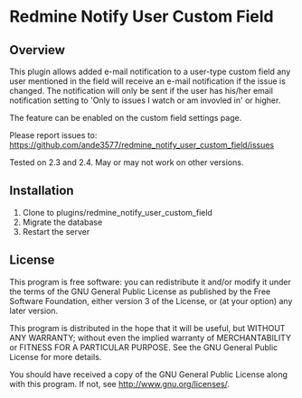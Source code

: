 # Redmine Notify User Custom Field

## Overview

This plugin allows added e-mail notification to a user-type custom field any 
user mentioned in the field will receive an e-mail notification if the issue is
changed.  The notification will only be sent if the user has his/her email 
notification setting to 'Only to issues I watch or am invovled in' or higher.

The feature can be enabled on the custom field settings page.

Please report issues to: 
  https://github.com/ande3577/redmine_notify_user_custom_field/issues
  
Tested on 2.3 and 2.4.  May or may not work on other versions.

## Installation

1.  Clone to plugins/redmine_notify_user_custom_field
1.  Migrate the database
1.  Restart the server

## License

This program is free software: you can redistribute it and/or modify 
it under the terms of the GNU General Public License as published by
the Free Software Foundation, either version 3 of the License, or
(at your option) any later version.

This program is distributed in the hope that it will be useful,
but WITHOUT ANY WARRANTY; without even the implied warranty of
MERCHANTABILITY or FITNESS FOR A PARTICULAR PURPOSE.  See the
GNU General Public License for more details.

You should have received a copy of the GNU General Public License
along with this program.  If not, see <http://www.gnu.org/licenses/>.
